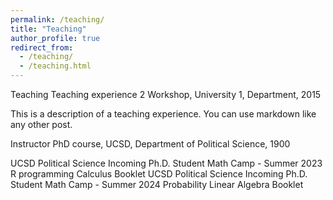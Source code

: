 ```yaml
---
permalink: /teaching/
title: "Teaching"
author_profile: true
redirect_from: 
  - /teaching/
  - /teaching.html
---
```

Teaching
Teaching experience 2
Workshop, University 1, Department, 2015

This is a description of a teaching experience. You can use markdown like any other post.

Instructor
PhD course, UCSD, Department of Political Science, 1900

UCSD Political Science Incoming Ph.D. Student Math Camp - Summer 2023
R programming
Calculus
Booklet
UCSD Political Science Incoming Ph.D. Student Math Camp - Summer 2024
Probability
Linear Algebra
Booklet
